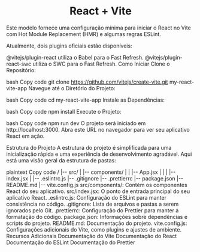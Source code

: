 <h1 align="center"> React + Vite </h1>
Este modelo fornece uma configuração mínima para iniciar o React no Vite com Hot Module Replacement (HMR) e algumas regras ESLint.

Atualmente, dois plugins oficiais estão disponíveis:

@vitejs/plugin-react utiliza o Babel para o Fast Refresh.
@vitejs/plugin-react-swc utiliza o SWC para o Fast Refresh.
Como Iniciar
Clone o Repositório:

bash
Copy code
git clone https://github.com/vitejs/create-vite.git my-react-vite-app
Navegue até o Diretório do Projeto:

bash
Copy code
cd my-react-vite-app
Instale as Dependências:

bash
Copy code
npm install
Execute o Projeto:

bash
Copy code
npm run dev
O projeto será iniciado em http://localhost:3000. Abra este URL no navegador para ver seu aplicativo React em ação.

Estrutura do Projeto
A estrutura do projeto é simplificada para uma inicialização rápida e uma experiência de desenvolvimento agradável. Aqui está uma visão geral da estrutura de pastas:

plaintext
Copy code
/
|-- src/
|   |-- components/
|   |   |-- App.jsx
|   |
|   |-- index.jsx
|
|-- .eslintrc.js
|-- .gitignore
|-- .prettierrc
|-- package.json
|-- README.md
|-- vite.config.js
src/components/: Contém os componentes React do seu aplicativo.
src/index.jsx: O ponto de entrada principal do seu aplicativo React.
.eslintrc.js: Configuração do ESLint para manter consistência no código.
.gitignore: Lista de arquivos e pastas a serem ignorados pelo Git.
.prettierrc: Configuração do Prettier para manter a formatação do código.
package.json: Informações sobre dependências e scripts do projeto.
README.md: Documentação do projeto.
vite.config.js: Configurações adicionais do Vite, como plugins e ajustes de ambiente.
Recursos Adicionais
Documentação do Vite
Documentação do React
Documentação do ESLint
Documentação do Prettier
